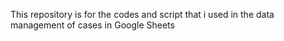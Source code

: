 This repository is for the codes and script that i used in the data management of cases in Google Sheets
